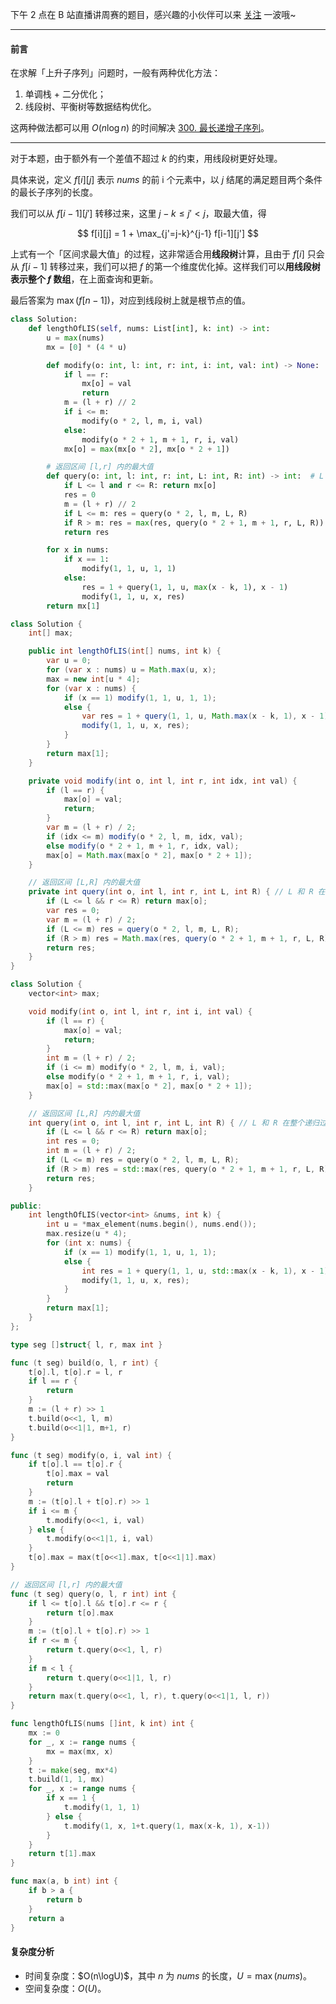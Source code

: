 下午 2 点在 B 站直播讲周赛的题目，感兴趣的小伙伴可以来 [关注](https://space.bilibili.com/206214/dynamic) 一波哦~

---

#### 前言

在求解「上升子序列」问题时，一般有两种优化方法：

1. 单调栈 + 二分优化；
2. 线段树、平衡树等数据结构优化。

这两种做法都可以用 $O(n\log n)$ 的时间解决 [300. 最长递增子序列](https://leetcode.cn/problems/longest-increasing-subsequence/)。

---

对于本题，由于额外有一个差值不超过 $k$ 的约束，用线段树更好处理。

具体来说，定义 $f[i][j]$ 表示 $\textit{nums}$ 的前 i 个元素中，以 $j$ 结尾的满足题目两个条件的最长子序列的长度。

我们可以从 $f[i-1][j']$ 转移过来，这里 $j-k\le j'<j$，取最大值，得

$$
f[i][j] = 1 + \max_{j'=j-k}^{j-1} f[i-1][j']
$$

上式有一个「区间求最大值」的过程，这非常适合用**线段树**计算，且由于 $f[i]$ 只会从 $f[i-1]$ 转移过来，我们可以把 $f$ 的第一个维度优化掉。这样我们可以**用线段树表示整个 $f$ 数组**，在上面查询和更新。

最后答案为 $\max(f[n-1])$，对应到线段树上就是根节点的值。

```py [sol1-Python3]
class Solution:
    def lengthOfLIS(self, nums: List[int], k: int) -> int:
        u = max(nums)
        mx = [0] * (4 * u)

        def modify(o: int, l: int, r: int, i: int, val: int) -> None:
            if l == r:
                mx[o] = val
                return
            m = (l + r) // 2
            if i <= m:
                modify(o * 2, l, m, i, val)
            else:
                modify(o * 2 + 1, m + 1, r, i, val)
            mx[o] = max(mx[o * 2], mx[o * 2 + 1])

        # 返回区间 [l,r] 内的最大值
        def query(o: int, l: int, r: int, L: int, R: int) -> int:  # L 和 R 在整个递归过程中均不变，将其大写，视作常量
            if L <= l and r <= R: return mx[o]
            res = 0
            m = (l + r) // 2
            if L <= m: res = query(o * 2, l, m, L, R)
            if R > m: res = max(res, query(o * 2 + 1, m + 1, r, L, R))
            return res

        for x in nums:
            if x == 1:
                modify(1, 1, u, 1, 1)
            else:
                res = 1 + query(1, 1, u, max(x - k, 1), x - 1)
                modify(1, 1, u, x, res)
        return mx[1]
```

```java [sol1-Java]
class Solution {
    int[] max;

    public int lengthOfLIS(int[] nums, int k) {
        var u = 0;
        for (var x : nums) u = Math.max(u, x);
        max = new int[u * 4];
        for (var x : nums) {
            if (x == 1) modify(1, 1, u, 1, 1);
            else {
                var res = 1 + query(1, 1, u, Math.max(x - k, 1), x - 1);
                modify(1, 1, u, x, res);
            }
        }
        return max[1];
    }

    private void modify(int o, int l, int r, int idx, int val) {
        if (l == r) {
            max[o] = val;
            return;
        }
        var m = (l + r) / 2;
        if (idx <= m) modify(o * 2, l, m, idx, val);
        else modify(o * 2 + 1, m + 1, r, idx, val);
        max[o] = Math.max(max[o * 2], max[o * 2 + 1]);
    }

    // 返回区间 [L,R] 内的最大值
    private int query(int o, int l, int r, int L, int R) { // L 和 R 在整个递归过程中均不变，将其大写，视作常量
        if (L <= l && r <= R) return max[o];
        var res = 0;
        var m = (l + r) / 2;
        if (L <= m) res = query(o * 2, l, m, L, R);
        if (R > m) res = Math.max(res, query(o * 2 + 1, m + 1, r, L, R));
        return res;
    }
}
```

```cpp [sol1-C++]
class Solution {
    vector<int> max;

    void modify(int o, int l, int r, int i, int val) {
        if (l == r) {
            max[o] = val;
            return;
        }
        int m = (l + r) / 2;
        if (i <= m) modify(o * 2, l, m, i, val);
        else modify(o * 2 + 1, m + 1, r, i, val);
        max[o] = std::max(max[o * 2], max[o * 2 + 1]);
    }

    // 返回区间 [L,R] 内的最大值
    int query(int o, int l, int r, int L, int R) { // L 和 R 在整个递归过程中均不变，将其大写，视作常量
        if (L <= l && r <= R) return max[o];
        int res = 0;
        int m = (l + r) / 2;
        if (L <= m) res = query(o * 2, l, m, L, R);
        if (R > m) res = std::max(res, query(o * 2 + 1, m + 1, r, L, R));
        return res;
    }

public:
    int lengthOfLIS(vector<int> &nums, int k) {
        int u = *max_element(nums.begin(), nums.end());
        max.resize(u * 4);
        for (int x: nums) {
            if (x == 1) modify(1, 1, u, 1, 1);
            else {
                int res = 1 + query(1, 1, u, std::max(x - k, 1), x - 1);
                modify(1, 1, u, x, res);
            }
        }
        return max[1];
    }
};
```

```go [sol1-Go]
type seg []struct{ l, r, max int }

func (t seg) build(o, l, r int) {
	t[o].l, t[o].r = l, r
	if l == r {
		return
	}
	m := (l + r) >> 1
	t.build(o<<1, l, m)
	t.build(o<<1|1, m+1, r)
}

func (t seg) modify(o, i, val int) {
	if t[o].l == t[o].r {
		t[o].max = val
		return
	}
	m := (t[o].l + t[o].r) >> 1
	if i <= m {
		t.modify(o<<1, i, val)
	} else {
		t.modify(o<<1|1, i, val)
	}
	t[o].max = max(t[o<<1].max, t[o<<1|1].max)
}

// 返回区间 [l,r] 内的最大值
func (t seg) query(o, l, r int) int {
	if l <= t[o].l && t[o].r <= r {
		return t[o].max
	}
	m := (t[o].l + t[o].r) >> 1
	if r <= m {
		return t.query(o<<1, l, r)
	}
	if m < l {
		return t.query(o<<1|1, l, r)
	}
	return max(t.query(o<<1, l, r), t.query(o<<1|1, l, r))
}

func lengthOfLIS(nums []int, k int) int {
	mx := 0
	for _, x := range nums {
		mx = max(mx, x)
	}
	t := make(seg, mx*4)
	t.build(1, 1, mx)
	for _, x := range nums {
		if x == 1 {
			t.modify(1, 1, 1)
		} else {
			t.modify(1, x, 1+t.query(1, max(x-k, 1), x-1))
		}
	}
	return t[1].max
}

func max(a, b int) int {
	if b > a {
		return b
	}
	return a
}
```

#### 复杂度分析

- 时间复杂度：$O(n\logU)$，其中 $n$ 为 $\textit{nums}$ 的长度，$U=\max(\textit{nums})$。
- 空间复杂度：$O(U)$。
